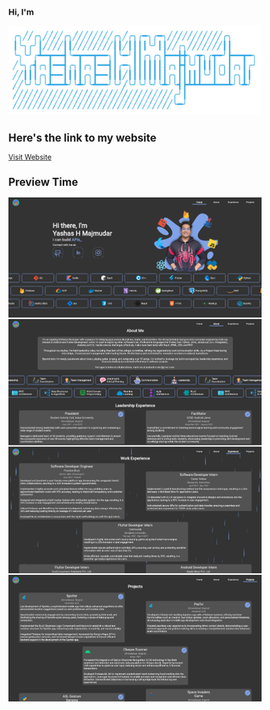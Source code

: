 ### Hi, I'm

<img src="https://raw.githubusercontent.com/yashas-hm/yashas-hm/main/badge/text_name.png" alt="Yashas H Majmudar">

## Here's the link to my website
[Visit Website](https://yashashm.dev)

## Preview Time

<img src=https://github.com/yashas-hm/yashas-hm.github.io/blob/main/screenshots/1.png>
<img src=https://github.com/yashas-hm/yashas-hm.github.io/blob/main/screenshots/2.png>
<img src=https://github.com/yashas-hm/yashas-hm.github.io/blob/main/screenshots/3.png>
<img src=https://github.com/yashas-hm/yashas-hm.github.io/blob/main/screenshots/4.png>
